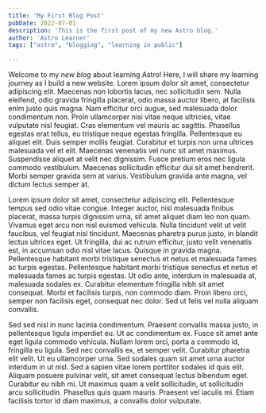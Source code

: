 ```yaml
---
title: 'My First Blog Post'
pubDate: 2022-07-01
description: 'This is the first post of my new Astro blog.'
author: 'Astro Learner'
tags: ["astro", "blogging", "learning in public"]

---
```


Welcome to my _new blog_ about learning Astro! Here, I will share my learning journey as I build a new website.
Lorem ipsum dolor sit amet, consectetur adipiscing elit. Maecenas non lobortis lacus, nec sollicitudin sem. Nulla eleifend, odio gravida fringilla placerat, odio massa auctor libero, at facilisis enim justo quis magna. Nam efficitur orci augue, sed malesuada dolor condimentum non. Proin ullamcorper nisi vitae neque ultricies, vitae vulputate nisl feugiat. Cras elementum vel mauris ac sagittis. Phasellus egestas erat tellus, eu tristique neque egestas fringilla. Pellentesque eu aliquet elit. Duis semper mollis feugiat. Curabitur et turpis non urna ultrices malesuada vel et elit. Maecenas venenatis vel nunc sit amet maximus. Suspendisse aliquet at velit nec dignissim. Fusce pretium eros nec ligula commodo vestibulum. Maecenas sollicitudin efficitur dui sit amet hendrerit. Morbi semper gravida sem at varius. Vestibulum gravida ante magna, vel dictum lectus semper at.

Lorem ipsum dolor sit amet, consectetur adipiscing elit. Pellentesque tempus sed odio vitae congue. Integer auctor, nisl malesuada finibus placerat, massa turpis dignissim urna, sit amet aliquet diam leo non quam. Vivamus eget arcu non nisl euismod vehicula. Nulla tincidunt velit ut velit faucibus, vel feugiat nisl tincidunt. Maecenas pharetra purus justo, in blandit lectus ultrices eget. Ut fringilla, dui ac rutrum efficitur, justo velit venenatis est, in accumsan odio nisl vitae lacus. Quisque in gravida magna. Pellentesque habitant morbi tristique senectus et netus et malesuada fames ac turpis egestas. Pellentesque habitant morbi tristique senectus et netus et malesuada fames ac turpis egestas. Ut odio ante, interdum in malesuada at, malesuada sodales ex. Curabitur elementum fringilla nibh sit amet consequat. Morbi et facilisis turpis, non commodo diam. Proin libero orci, semper non facilisis eget, consequat nec dolor. Sed ut felis vel nulla aliquam convallis.

Sed sed nisl in nunc lacinia condimentum. Praesent convallis massa justo, in pellentesque ligula imperdiet eu. Ut ac condimentum ex. Fusce sit amet ante eget ligula commodo vehicula. Nullam lorem orci, porta a commodo id, fringilla eu ligula. Sed nec convallis ex, et semper velit. Curabitur pharetra elit velit. Ut eu ullamcorper urna. Sed sodales quam sit amet urna auctor interdum in ut nisl. Sed a sapien vitae lorem porttitor sodales id quis elit. Aliquam posuere pulvinar velit, sit amet consequat lectus bibendum eget. Curabitur eu nibh mi. Ut maximus quam a velit sollicitudin, ut sollicitudin arcu sollicitudin. Phasellus quis quam mauris. Praesent vel iaculis mi. Etiam facilisis tortor id diam maximus, a convallis dolor vulputate.